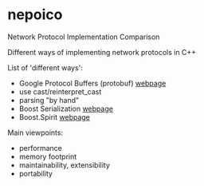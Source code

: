nepoico
=======

Network Protocol Implementation Comparison

Different ways of implementing network protocols in C++

List of 'different ways':

  * Google Protocol Buffers (protobuf) [webpage](http://code.google.com/p/protobuf/)
  * use cast/reinterpret\_cast
  * parsing "by hand"
  * Boost Serialization [webpage](http://www.boost.org/libs/serialization)
  * Boost.Spirit [webpage](http://boost-spirit.com/home/)

Main viewpoints:

  * performance
  * memory footprint
  * maintainability, extensibility
  * portability
